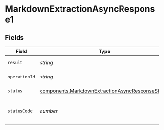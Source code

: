 # MarkdownExtractionAsyncResponse1


## Fields

| Field                                                                                                                | Type                                                                                                                 | Required                                                                                                             | Description                                                                                                          |
| -------------------------------------------------------------------------------------------------------------------- | -------------------------------------------------------------------------------------------------------------------- | -------------------------------------------------------------------------------------------------------------------- | -------------------------------------------------------------------------------------------------------------------- |
| `result`                                                                                                             | *string*                                                                                                             | :heavy_minus_sign:                                                                                                   | extracted markdown                                                                                                   |
| `operationId`                                                                                                        | *string*                                                                                                             | :heavy_minus_sign:                                                                                                   | Operation ID                                                                                                         |
| `status`                                                                                                             | [components.MarkdownExtractionAsyncResponseStatus](../../models/components/markdownextractionasyncresponsestatus.md) | :heavy_minus_sign:                                                                                                   | Operation status.                                                                                                    |
| `statusCode`                                                                                                         | *number*                                                                                                             | :heavy_minus_sign:                                                                                                   | HTTP status code of the operation.                                                                                   |